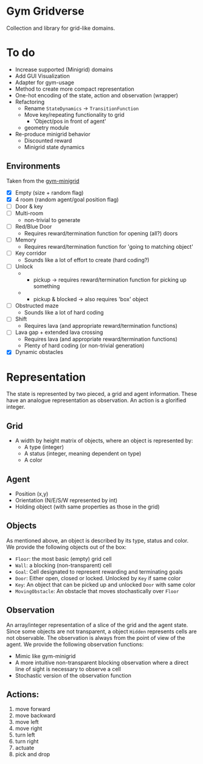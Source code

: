 # Gym Gridverse

Collection and library for grid-like domains.

# To do

* Increase supported (Minigrid) domains
* Add GUI Visualization
* Adapter for gym-usage
* Method to create more compact representation
* One-hot encoding of the state, action and observation (wrapper)
* Refactoring
    * Rename `StateDynamics` -> `TransitionFunction`
    * Move key/repeating functionality to grid
        * 'Object/pos in front of agent'
    * geometry module
* Re-produce minigrid behavior
    * Discounted reward
    * Minigrid state dynamics

## Environments

Taken from the [gym-minigrid](https://github.com/maximecb/gym-minigrid)

* [x] Empty (size + random flag)
* [x] 4 room (random agent/goal position flag)
* [ ] Door & key
* [ ] Multi-room
    * non-trivial to generate
* [ ] Red/Blue Door
    * Requires reward/termination function for opening (all?) doors
* [ ] Memory
    * Requires reward/termination function for 'going to matching object'
* [ ] Key corridor
    * Sounds like a lot of effort to create (hard coding?)
* [ ] Unlock
    * + pickup -> requires reward/termination function for picking up something
    * + pickup & blocked -> also requires 'box' object
* [ ] Obstructed maze
    * Sounds like a lot of hard coding
* [ ] Shift
    * Requires lava (and appropriate reward/termination functions)
* [ ] Lava gap + extended lava crossing
    * Requires lava (and appropriate reward/termination functions)
    * Plenty of hard coding (or non-trivial generation)
* [x] Dynamic obstacles

# Representation

The state is represented by two pieced, a grid and agent information. These
have an analogue representation as observation. An action is a glorified
integer.

## Grid

* A width by height matrix of objects, where an object is represented by:
    * A type (integer)
    * A status (integer, meaning dependent on type)
    * A color

## Agent

* Position (x,y)
* Orientation (N/E/S/W represented by int)
* Holding object (with same properties as those in the grid)

## Objects

As mentioned above, an object is described by its type, status and color. We
provide the following objects out of the box:

* `Floor`: the most basic (empty) grid cell
* `Wall`: a blocking (non-transparent) cell
* `Goal`: Cell designated to represent rewarding and terminating goals
* `Door`: Either open, closed or locked. Unlocked by `Key` if same color
* `Key`: An object that can be picked up and unlocked `Door` with same color
* `MovingObstacle`: An obstacle that moves stochastically over `Floor`

## Observation

An array/integer representation of a slice of the grid and the agent state.
Since some objects are not transparent, a object `Hidden` represents cells are
not observable. The observation is always from the point of view of the agent.
We provide the following observation functions:

* Mimic like gym-minigrid
* A more intuitive non-transparent blocking observation where a direct line of
  sight is necessary to observe a cell
* Stochastic version of the observation function

## Actions:

1. move forward
1. move backward
1. move left
1. move right
1. turn left
1. turn right
1. actuate
1. pick and drop
